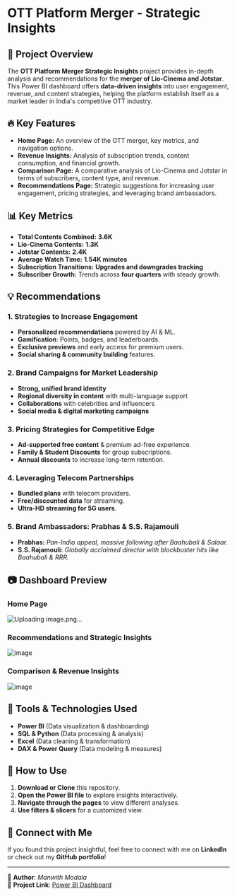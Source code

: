 # OTT Platform Merger - Strategic Insights

## 📌 Project Overview
The **OTT Platform Merger Strategic Insights** project provides in-depth analysis and recommendations for the **merger of Lio-Cinema and Jotstar**. This Power BI dashboard offers **data-driven insights** into user engagement, revenue, and content strategies, helping the platform establish itself as a market leader in India's competitive OTT industry.

## 🔥 Key Features
- **Home Page:** An overview of the OTT merger, key metrics, and navigation options.
- **Revenue Insights:** Analysis of subscription trends, content consumption, and financial growth.
- **Comparison Page:** A comparative analysis of Lio-Cinema and Jotstar in terms of subscribers, content type, and revenue.
- **Recommendations Page:** Strategic suggestions for increasing user engagement, pricing strategies, and leveraging brand ambassadors.

## 📊 Key Metrics
- **Total Contents Combined:** __3.6K__
- **Lio-Cinema Contents:** __1.3K__
- **Jotstar Contents:** __2.4K__
- **Average Watch Time:** __1.54K minutes__
- **Subscription Transitions:** __Upgrades and downgrades tracking__
- **Subscriber Growth:** Trends across **four quarters** with steady growth.

## 💡 Recommendations
### **1. Strategies to Increase Engagement**
- **Personalized recommendations** powered by AI & ML.
- **Gamification**: Points, badges, and leaderboards.
- **Exclusive previews** and early access for premium users.
- **Social sharing & community building** features.

### **2. Brand Campaigns for Market Leadership**
- **Strong, unified brand identity**
- **Regional diversity in content** with multi-language support
- **Collaborations** with celebrities and influencers
- **Social media & digital marketing campaigns**

### **3. Pricing Strategies for Competitive Edge**
- **Ad-supported free content** & premium ad-free experience.
- **Family & Student Discounts** for group subscriptions.
- **Annual discounts** to increase long-term retention.

### **4. Leveraging Telecom Partnerships**
- **Bundled plans** with telecom providers.
- **Free/discounted data** for streaming.
- **Ultra-HD streaming for 5G users**.

### **5. Brand Ambassadors: Prabhas & S.S. Rajamouli**
- **Prabhas:** _Pan-India appeal, massive following after Baahubali & Salaar._
- **S.S. Rajamouli:** _Globally acclaimed director with blockbuster hits like Baahubali & RRR._

## 📷 Dashboard Preview
### Home Page
![Uploading image.png…]()

### Recommendations and Strategic Insights
![image](https://github.com/user-attachments/assets/18f8b4f4-3dde-4cff-ab92-0f2ec3d14342)

### Comparison & Revenue Insights
![image](https://github.com/user-attachments/assets/58a8e02b-357a-4e15-becb-424db6c4f8b8)

## 🚀 Tools & Technologies Used
- **Power BI** (Data visualization & dashboarding)
- **SQL & Python** (Data processing & analysis)
- **Excel** (Data cleaning & transformation)
- **DAX & Power Query** (Data modeling & measures)

## 📌 How to Use
1. **Download or Clone** this repository.
2. **Open the Power BI file** to explore insights interactively.
3. **Navigate through the pages** to view different analyses.
4. **Use filters & slicers** for a customized view.

## 📢 Connect with Me
If you found this project insightful, feel free to connect with me on **LinkedIn** or check out my **GitHub portfolio**!

---
📌 **Author**: _Manwith Modala_  
🔗 **Project Link**: [Power BI Dashboard](https://app.powerbi.com/view?r=eyJrIjoiYWJjZDdmODUtMzI1My00NzQ3LWIyMzctNzZhZDk1YTI0MDZjIiwidCI6ImM2ZTU0OWIzLTVmNDUtNDAzMi1hYWU5LWQ0MjQ0ZGM1YjJjNCJ9&embedImagePlaceholder=true&pageName=a7b6e33daeeeec3284d1)
